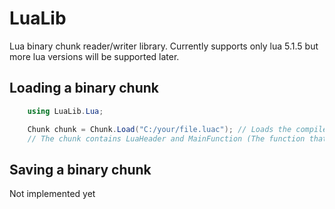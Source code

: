 # LuaLib
Lua binary chunk reader/writer library.
Currently supports only lua 5.1.5 but more lua versions will be supported later.

Loading a binary chunk
----------------------

```C#
    using LuaLib.Lua;

    Chunk chunk = Chunk.Load("C:/your/file.luac"); // Loads the compiled lua file
    // The chunk contains LuaHeader and MainFunction (The function that holds everything)
```

Saving a binary chunk
---------------------

Not implemented yet